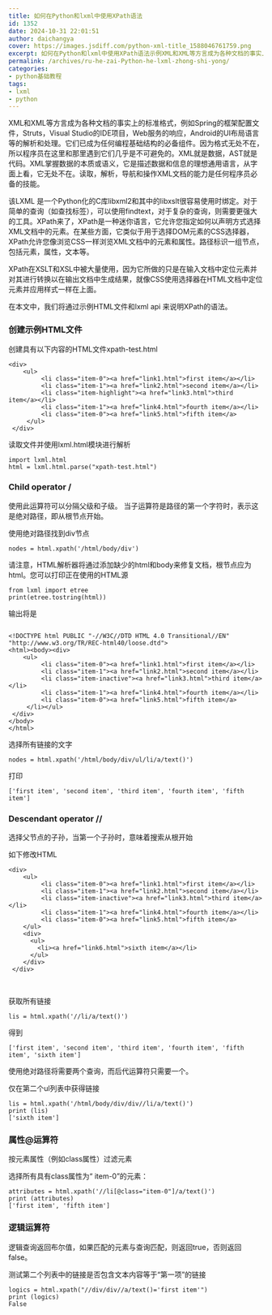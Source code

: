 ```yaml
---
title: 如何在Python和lxml中使用XPath语法
id: 1352
date: 2024-10-31 22:01:51
author: daichangya
cover: https://images.jsdiff.com/python-xml-title_1588046761759.png
excerpt: 如何在Python和lxml中使用XPath语法示例XML和XML等方言成为各种文档的事实上的标准格式，例如Spring的框架配置文件，Struts，VisualStudio的IDE项目，Web服务的响应，Android的UI布局语言等的解析和处理。它们已成为任何编程基础结构的必备组件。因为格式无处
permalink: /archives/ru-he-zai-Python-he-lxml-zhong-shi-yong/
categories:
- python基础教程
tags:
- lxml
- python
---
```


XML和XML等方言成为各种文档的事实上的标准格式，例如Spring的框架配置文件，Struts，Visual Studio的IDE项目，Web服务的响应，Android的UI布局语言等的解析和处理。它们已成为任何编程基础结构的必备组件。因为格式无处不在，所以程序员在这里和那里遇到它们几乎是不可避免的。XML就是数据，AST就是代码。XML掌握数据的本质或语义，它是描述数据和信息的理想通用语言，从字面上看，它无处不在。读取，解析，导航和操作XML文档的能力是任何程序员必备的技能。

该LXML 是一个Python化的C库libxml2和其中的libxslt很容易使用时绑定。对于简单的查询（如查找标签），可以使用findtext，对于复杂的查询，则需要更强大的工具。XPath来了，XPath是一种迷你语言，它允许您指定如何以声明方式选择XML文档中的元素。在某些方面，它类似于用于选择DOM元素的CSS选择器，XPath允许您像浏览CSS一样浏览XML文档中的元素和属性。路径标识一组节点，包括元素，属性，文本等。

XPath在XSLT和XSL中被大量使用，因为它所做的只是在输入文档中定位元素并对其进行转换以在输出文档中生成结果，就像CSS使用选择器在HTML文档中定位元素并应用样式一样在上面。

在本文中，我们将通过示例HTML文件和lxml api 来说明XPath的语法。

### 创建示例HTML文件

创建具有以下内容的HTML文件xpath-test.html
```
<div>
    <ul>
         <li class="item-0"><a href="link1.html">first item</a></li>
         <li class="item-1"><a href="link2.html">second item</a></li>
         <li class="item-highlight"><a href="link3.html">third item</a></li>
         <li class="item-1"><a href="link4.html">fourth item</a></li>
         <li class="item-0"><a href="link5.html">fifth item</a>
     </ul>
 </div>
```


读取文件并使用lxml.html模块进行解析

```
import lxml.html
html = lxml.html.parse("xpath-test.html")
```

### Child operator /

使用此运算符可以分隔父级和子级。
当子运算符是路径的第一个字符时，表示这是绝对路径，即从根节点开始。

使用绝对路径找到div节点

```
nodes = html.xpath('/html/body/div')
```

请注意，HTML解析器将通过添加缺少的html和body来修复文档，根节点应为html。您可以打印正在使用的HTML源

```
from lxml import etree
print(etree.tostring(html))
```

输出将是

```

<!DOCTYPE html PUBLIC "-//W3C//DTD HTML 4.0 Transitional//EN" "http://www.w3.org/TR/REC-html40/loose.dtd">
<html><body><div>
    <ul>
         <li class="item-0"><a href="link1.html">first item</a></li>
         <li class="item-1"><a href="link2.html">second item</a></li>
         <li class="item-inactive"><a href="link3.html">third item</a></li>
         <li class="item-1"><a href="link4.html">fourth item</a></li>
         <li class="item-0"><a href="link5.html">fifth item</a>
     </li></ul>
 </div>
</body>
</html>

```


选择所有链接的文字

```
nodes = html.xpath('/html/body/div/ul/li/a/text()')
```

打印

```
['first item', 'second item', 'third item', 'fourth item', 'fifth item']
```

### Descendant operator //

选择父节点的子孙，当第一个子孙时，意味着搜索从根开始

如下修改HTML

```
<div>
    <ul>
         <li class="item-0"><a href="link1.html">first item</a></li>
         <li class="item-1"><a href="link2.html">second item</a></li>
         <li class="item-inactive"><a href="link3.html">third item</a></li>
         <li class="item-1"><a href="link4.html">fourth item</a></li>
         <li class="item-0"><a href="link5.html">fifth item</a>
    </ul>
    <div>
      <ul>
        <li><a href="link6.html">sixth item</a></li>
      </ul>  
    </div>  
 </div>
```
 

获取所有链接

```
lis = html.xpath('//li/a/text()')
```

得到

```
['first item', 'second item', 'third item', 'fourth item', 'fifth item', 'sixth item']
```


使用绝对路径将需要两个查询，而后代运算符只需要一个。

仅在第二个ul列表中获得链接

```
lis = html.xpath('/html/body/div/div//li/a/text()')
print (lis)
['sixth item']
```

### 属性@运算符

按元素属性（例如class属性）过滤元素

选择所有具有class属性为“ item-0”的元素：

```
attributes = html.xpath('//li[@class="item-0"]/a/text()')
print (attributes)
['first item', 'fifth item']
```

### 逻辑运算符

逻辑查询返回布尔值，如果匹配的元素与查询匹配，则返回true，否则返回false。

测试第二个列表中的链接是否包含文本内容等于“第一项”的链接

```
logics = html.xpath("//div/div//a/text()='first item'")
print (logics)
False
```
